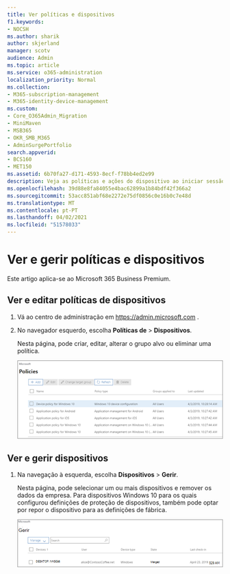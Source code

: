 ```yaml
---
title: Ver políticas e dispositivos
f1.keywords:
- NOCSH
ms.author: sharik
author: skjerland
manager: scotv
audience: Admin
ms.topic: article
ms.service: o365-administration
localization_priority: Normal
ms.collection:
- M365-subscription-management
- M365-identity-device-management
ms.custom:
- Core_O365Admin_Migration
- MiniMaven
- MSB365
- OKR_SMB_M365
- AdminSurgePortfolio
search.appverid:
- BCS160
- MET150
ms.assetid: 6b70fa27-d171-4593-8ecf-f78bb4ed2e99
description: Veja as políticas e ações do dispositivo ao iniciar sessão na Microsoft 365 para negócios com credenciais de administração global.
ms.openlocfilehash: 39d88e8fa84055e4bac62899a1b84bdf42f366a2
ms.sourcegitcommit: 53acc851abf68e2272e75df0856c0e16b0c7e48d
ms.translationtype: MT
ms.contentlocale: pt-PT
ms.lasthandoff: 04/02/2021
ms.locfileid: "51578033"
---
```

# <a name="view-and-manage-policies-and-devices"></a>Ver e gerir políticas e dispositivos

Este artigo aplica-se ao Microsoft 365 Business Premium.

## <a name="view-and-edit-device-policies"></a>Ver e editar políticas de dispositivos

1.  Vá ao centro de administração em <a href="https://go.microsoft.com/fwlink/p/?linkid=837890" target="_blank">https://admin.microsoft.com</a> .
2. No navegador esquerdo, escolha **Políticas de** \> **Dispositivos**.

    Nesta página, pode criar, editar, alterar o grupo alvo ou eliminar uma política.

    ![Screenshot of the Policies page](../media/devicepolicies.png)
  
## <a name="view-and-manage-devices"></a>Ver e gerir dispositivos

1. Na navegação à esquerda, escolha **Dispositivos** \> **Gerir**. 
    
    Nesta página, pode selecionar um ou mais dispositivos e remover os dados da empresa. Para dispositivos Windows 10 para os quais configurou definições de proteção de dispositivos, também pode optar por repor o dispositivo para as definições de fábrica.
  
   ![Gerir página de dispositivos](../media/devicesmanage.png)

